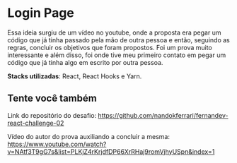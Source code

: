 <h1>Login Page</h1>

Essa ideia surgiu de um vídeo no youtube, onde a proposta era pegar um código que já tinha passado pela mão de outra pessoa e então, seguindo as regras, concluir os objetivos que foram propostos. Foi um prova muito interessante e além disso, foi onde tive meu primeiro contato em pegar um código que já tinha algo em escrito por outra pessoa.

**Stacks utilizadas**: React, React Hooks e Yarn.

<h2>Tente você também</h2>

Link do repositório do desafio: https://github.com/nandokferrari/fernandev-react-challenge-02

Vídeo do autor do prova auxiliando a concluir a mesma: https://www.youtube.com/watch?v=NAtf3T9gG7s&list=PLKjZ4rKrjdfDP66XrRHaj9romVjhyUSpn&index=1
